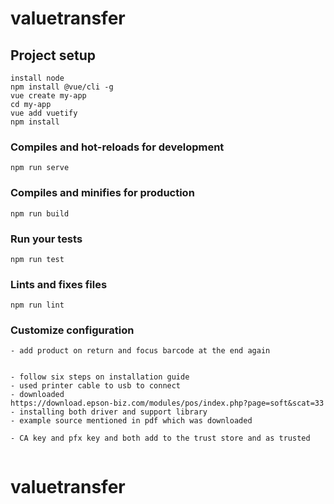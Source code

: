 # valuetransfer

## Project setup
```
install node
npm install @vue/cli -g 
vue create my-app
cd my-app
vue add vuetify
npm install

```

### Compiles and hot-reloads for development
```
npm run serve
```

### Compiles and minifies for production
```
npm run build
```

### Run your tests
```
npm run test
```

### Lints and fixes files
```
npm run lint
```

### Customize configuration

```
- add product on return and focus barcode at the end again


- follow six steps on installation guide
- used printer cable to usb to connect
- downloaded
https://download.epson-biz.com/modules/pos/index.php?page=soft&scat=33
- installing both driver and support library
- example source mentioned in pdf which was downloaded

- CA key and pfx key and both add to the trust store and as trusted


```

# valuetransfer
